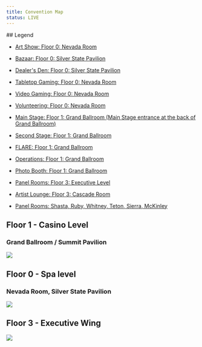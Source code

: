 ```yaml
---
title: Convention Map
status: LIVE
---
```


<div class="one-full bg-one">
<div class="page-wrapper">
## Legend

- <a href="#floor0">Art Show: Floor 0: Nevada Room</a>
- <a href="#floor0">Bazaar: Floor 0: Silver State Pavilion</a>
- <a href="#floor0">Dealer's Den: Floor 0: Silver State Pavilion</a>
- <a href="#floor0">Tabletop Gaming: Floor 0: Nevada Room</a>
- <a href="#floor0">Video Gaming: Floor 0: Nevada Room</a>
- <a href="#floor0">Volunteering: Floor 0: Nevada Room</a>

 - <a href="#floor1">Main Stage: Floor 1: Grand Ballroom (Main Stage entrance at the back of Grand Ballroom)</a>
 - <a href="#floor1">Second Stage: Floor 1: Grand Ballroom</a>
 - <a href="#floor1">FLARE: Floor 1: Grand Ballroom</a>
 - <a href="#floor1">Operations: Floor 1: Grand Ballroom</a>
 - <a href="#floor1">Photo Booth: Floor 1: Grand Ballroom</a>
 
 - <a href="#floor3">Panel Rooms: Floor 3: Executive Level</a>
 - <a href="#floor3">Artist Lounge: Floor 3: Cascade Room</a>
 - <a href="#floor3">Panel Rooms: Shasta, Ruby, Whitney, Teton, Sierra, McKinley</a>
</div>
</div>

## Floor 1 - Casino Level

### Grand Ballroom / Summit Pavilion

<a name="floor1" href="../assets/img/level1.jpg" target="_blank" rel="noopener noreferrer"><img class="aligncenter" src="../assets/img/level1_sm.jpg"></a>
 
## Floor 0 - Spa level

### Nevada Room, Silver State Pavilion

<a name="floor0" href="../assets/img/level0.jpg" target="_blank" rel="noopener noreferrer"><img class="aligncenter" src="../assets/img/level0_sm.jpg"></a>

## Floor 3 - Executive Wing

<a name="floor3" href="../assets/img/level3.jpg" target="_blank" rel="noopener noreferrer"><img class="aligncenter" src="../assets/img/level3_sm.jpg"></a>
